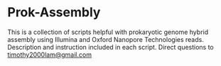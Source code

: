 # Prok-Assembly
This is a collection of scripts helpful with prokaryotic genome hybrid assembly using Illumina and Oxford Nanopore Technologies reads. 
Description and instruction included in each script. Direct questions to timothy2000lam@gmail.com
